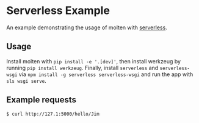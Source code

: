 # Serverless Example

An example demonstrating the usage of molten with [serverless].

## Usage

Install molten with `pip install -e '.[dev]'`, then install werkzeug
by running `pip install werkzeug`.  Finally, install `serverless` and
`serverless-wsgi` via `npm install -g serverless serverless-wsgi` and
run the app with `sls wsgi serve`.

## Example requests

    $ curl http://127.1:5000/hello/Jim


[serverless]: https://serverless.com/
